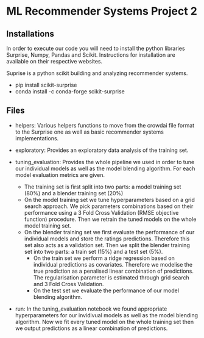 # ML Recommender Systems Project 2

## Installations

In order to execute our code you will need to install the python libraries Surprise, Numpy, Pandas and Scikit. Instructions for installation are available on their respective websites.  
  
Suprise is a python scikit building and analyzing recommender systems.  
- pip install scikit-surprise
- conda install -c conda-forge scikit-surprise

## Files

- helpers: Various helpers functions to move from the crowdai file format to the Surprise one as well as basic recommender systems implementations.  
  
- exploratory: Provides an exploratory data analysis of the training set.  
  
- tuning_evaluation: Provides the whole pipeline we used in order to tune our individual models as well as the model blending algorithm. For each model evaluation metrics are given. 
    - The training set is first split into two parts: a model training set (80%) and a blender training        set (20%)
    - On the model training set we tune hyperparameters based on a grid search approach. We pick              parameters combinations based on their performance using a 3 Fold Cross Validation (RMSE objective       function) procedure. Then we retrain the tuned models on the whole model training set.
    - On the blender training set we first evaluate the performance of our individual models and store         the ratings predictions. Therefore this set also acts as a validation set. Then we split the             blender training set into two parts: a train set (15%) and a test set (5%).
        - On the train set we perform a ridge regression based on individual predictions as covariates.            Therefore we modelise the true prediction as a penalised linear combination of predictions. The           regularisation parameter is estimated through grid search and 3 Fold Cross Validation.
        - On the test set we evaluate the performance of our model blending algorithm.  
  
- run: In the tuning_evaluation notebook we found appropriate hyperparameters for our invidivual models as well as the model blending algorithm. Now we fit every tuned model on the whole training set then we output predictions as a linear combination of predictions.
